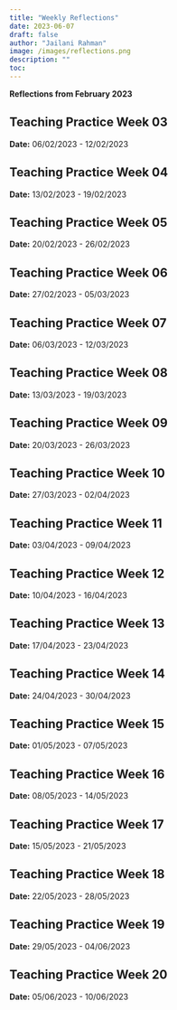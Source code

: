 ```yaml
---
title: "Weekly Reflections"
date: 2023-06-07
draft: false
author: "Jailani Rahman"
image: /images/reflections.png
description: ""
toc:
---
```


**Reflections from February 2023**

## Teaching Practice Week 03

**Date:** 06/02/2023 - 12/02/2023


## Teaching Practice Week 04

**Date:** 13/02/2023 - 19/02/2023

## Teaching Practice Week 05

**Date:** 20/02/2023 - 26/02/2023

## Teaching Practice Week 06

**Date:** 27/02/2023 - 05/03/2023

## Teaching Practice Week 07

**Date:** 06/03/2023 - 12/03/2023

## Teaching Practice Week 08

**Date:** 13/03/2023 - 19/03/2023

## Teaching Practice Week 09

**Date:** 20/03/2023 - 26/03/2023

## Teaching Practice Week 10

**Date:** 27/03/2023 - 02/04/2023

## Teaching Practice Week 11

**Date:** 03/04/2023 - 09/04/2023

## Teaching Practice Week 12

**Date:** 10/04/2023 - 16/04/2023

## Teaching Practice Week 13

**Date:** 17/04/2023 - 23/04/2023

## Teaching Practice Week 14

**Date:** 24/04/2023 - 30/04/2023

## Teaching Practice Week 15

**Date:** 01/05/2023 - 07/05/2023

## Teaching Practice Week 16

**Date:** 08/05/2023 - 14/05/2023

## Teaching Practice Week 17

**Date:** 15/05/2023 - 21/05/2023

## Teaching Practice Week 18

**Date:** 22/05/2023 - 28/05/2023

## Teaching Practice Week 19

**Date:** 29/05/2023 - 04/06/2023

## Teaching Practice Week 20

**Date:** 05/06/2023 - 10/06/2023
